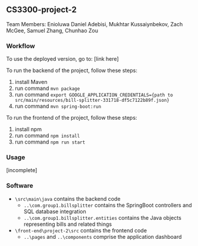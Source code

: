 ## CS3300-project-2

Team Members: Enioluwa Daniel Adebisi, Mukhtar Kussaiynbekov, Zach McGee, Samuel Zhang, Chunhao Zou

### Workflow

To use the deployed version, go to:
[link here]

To run the backend of the project, follow these steps:
1. install Maven
2. run command `mvn package`
3. run command `export GOOGLE_APPLICATION_CREDENTIALS={path to src/main/resources/bill-splitter-331718-df5c7122b89f.json}`
4. run command `mvn spring-boot:run`

To run the frontend of the project, follow these steps:
1. install npm
2. run command `npm install`
3. run command `npm run start`

### Usage
[incomplete]

### Software
- `\src\main\java` contains the backend code
    - `..\com.group1.billsplitter` contains the SpringBoot controllers and SQL database integration
    - `..\com.group1.billsplitter.entities` contains the Java objects representing bills and related things
- `\front-end\project-2\src` contains the frontend code
    - `..\pages` and `..\components` comprise the application dashboard
